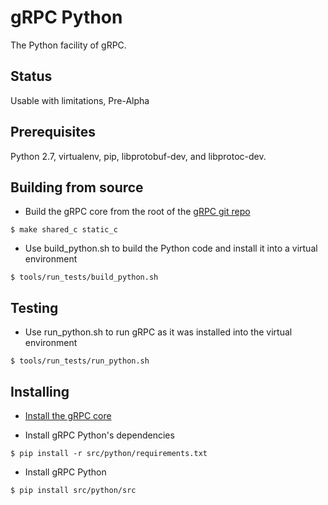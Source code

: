 gRPC Python
=========

The Python facility of gRPC.


Status
-------

Usable with limitations, Pre-Alpha

Prerequisites
-----------------------

Python 2.7, virtualenv, pip, libprotobuf-dev, and libprotoc-dev.


Building from source
----------------------

- Build the gRPC core from the root of the
  [gRPC git repo](https://github.com/grpc/grpc)
```
$ make shared_c static_c
```

- Use build_python.sh to build the Python code and install it into a virtual environment
```
$ tools/run_tests/build_python.sh
```


Testing
-----------------------

- Use run_python.sh to run gRPC as it was installed into the virtual environment
```
$ tools/run_tests/run_python.sh
```


Installing
-----------------------

- [Install the gRPC core](https://github.com/grpc/grpc/blob/master/INSTALL)

- Install gRPC Python's dependencies
```
$ pip install -r src/python/requirements.txt
```

- Install gRPC Python
```
$ pip install src/python/src
```
